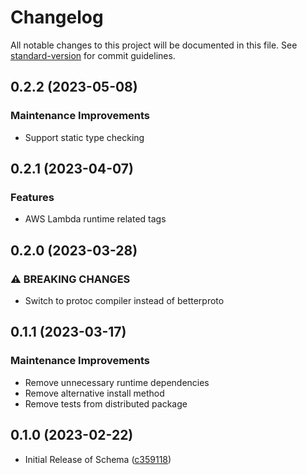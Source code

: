 # Changelog

All notable changes to this project will be documented in this file. See [standard-version](https://github.com/conventional-changelog/standard-version) for commit guidelines.

## 0.2.2 (2023-05-08)

### Maintenance Improvements

- Support static type checking

## 0.2.1 (2023-04-07)

### Features

- AWS Lambda runtime related tags

## 0.2.0 (2023-03-28)

### ⚠ BREAKING CHANGES

- Switch to protoc compiler instead of betterproto

## 0.1.1 (2023-03-17)

### Maintenance Improvements

- Remove unnecessary runtime dependencies
- Remove alternative install method
- Remove tests from distributed package

## 0.1.0 (2023-02-22)

- Initial Release of Schema ([c359118](https://github.com/serverless/console/commit/c3591187e854af1bad6fcac28d612e73c4daecc0))
